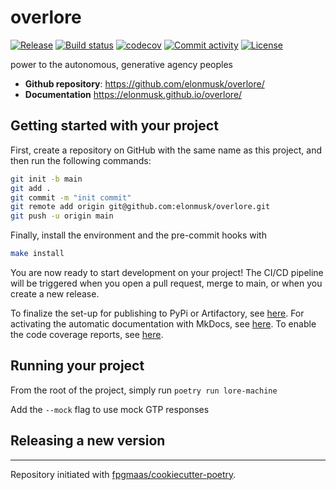 # overlore

[![Release](https://img.shields.io/github/v/release/elonmusk/overlore)](https://img.shields.io/github/v/release/elonmusk/overlore)
[![Build status](https://img.shields.io/github/actions/workflow/status/elonmusk/overlore/main.yml?branch=main)](https://github.com/elonmusk/overlore/actions/workflows/main.yml?query=branch%3Amain)
[![codecov](https://codecov.io/gh/elonmusk/overlore/branch/main/graph/badge.svg)](https://codecov.io/gh/elonmusk/overlore)
[![Commit activity](https://img.shields.io/github/commit-activity/m/elonmusk/overlore)](https://img.shields.io/github/commit-activity/m/elonmusk/overlore)
[![License](https://img.shields.io/github/license/elonmusk/overlore)](https://img.shields.io/github/license/elonmusk/overlore)

power to the autonomous, generative agency peoples

- **Github repository**: <https://github.com/elonmusk/overlore/>
- **Documentation** <https://elonmusk.github.io/overlore/>

## Getting started with your project

First, create a repository on GitHub with the same name as this project, and then run the following commands:

```bash
git init -b main
git add .
git commit -m "init commit"
git remote add origin git@github.com:elonmusk/overlore.git
git push -u origin main
```

Finally, install the environment and the pre-commit hooks with

```bash
make install
```

You are now ready to start development on your project!
The CI/CD pipeline will be triggered when you open a pull request, merge to main, or when you create a new release.

To finalize the set-up for publishing to PyPi or Artifactory, see [here](https://fpgmaas.github.io/cookiecutter-poetry/features/publishing/#set-up-for-pypi).
For activating the automatic documentation with MkDocs, see [here](https://fpgmaas.github.io/cookiecutter-poetry/features/mkdocs/#enabling-the-documentation-on-github).
To enable the code coverage reports, see [here](https://fpgmaas.github.io/cookiecutter-poetry/features/codecov/).

## Running your project

From the root of the project, simply run `poetry run lore-machine`

Add the `--mock` flag to use mock GTP responses

## Releasing a new version

---

Repository initiated with [fpgmaas/cookiecutter-poetry](https://github.com/fpgmaas/cookiecutter-poetry).
